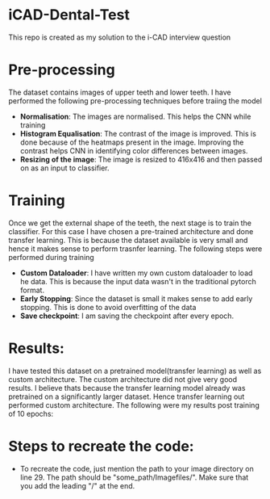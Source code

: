 # iCAD-Dental-Test
This repo is created as my solution to the i-CAD interview question

# Pre-processing
The dataset contains images of upper teeth and lower teeth. I have performed the following pre-processing techniques before traiing the model

 - **Normalisation**: The images are normalised. This helps the CNN while training 
 - **Histogram Equalisation**: The contrast of the image is improved. This is done because of the heatmaps present in the image. Improving the contrast helps CNN in identifying color differences between images. 
 - **Resizing of the image**: The image is resized to 416x416 and then passed on as an input to classifier.  

# Training
Once we get the external shape of the teeth, the next stage is to train the classifier. For this case I have chosen a pre-trained architecture and done transfer learning. This is because the dataset available is very small and hence it makes sense to perform trasnfer learning. The following steps were performed during training 

- **Custom Dataloader**: I have written my own custom dataloader to load he data. This is because the input data wasn't in the traditional pytorch format. 
- **Early Stopping**: Since the dataset is small it makes sense to add early stopping. This is done to avoid overfitting of the data
- **Save checkpoint**: I am saving the checkpoint after every epoch.  



# Results:
I have tested this dataset on a pretrained model(transfer learning) as well as custom architecture. The custom architecture did not give very good results. I believe thats because the transfer learning model already was pretrained on a significantly larger dataset. Hence transfer learning out performed custom architecture.
The following were my results post training of 10 epochs:


# Steps to recreate the code:
- To recreate the code, just mention the path to your image directory on line 29. The path should be "some_path/Imagefiles/". Make sure that you add the leading "/" at the end.







